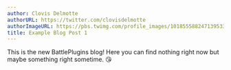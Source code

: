 ```yaml
---
author: Clovis Delmotte
authorURL: https://twitter.com/clovisdelmotte
authorImageURL: https://pbs.twimg.com/profile_images/1018555882471395330/vPu2wvrm_400x400.jpg
title: Example Blog Post 1
---
```


This is the new BattlePlugins blog! Here you can find nothing right now but maybe something right sometime. 😘
